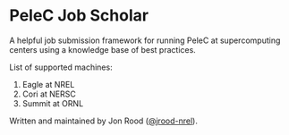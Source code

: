 # PeleC Job Scholar

A helpful job submission framework for running PeleC at supercomputing centers using a knowledge base of best practices.

List of supported machines:

1. Eagle at NREL
2. Cori at NERSC
2. Summit at ORNL

Written and maintained by Jon Rood ([@jrood-nrel](https://github.com/jrood-nrel)).
